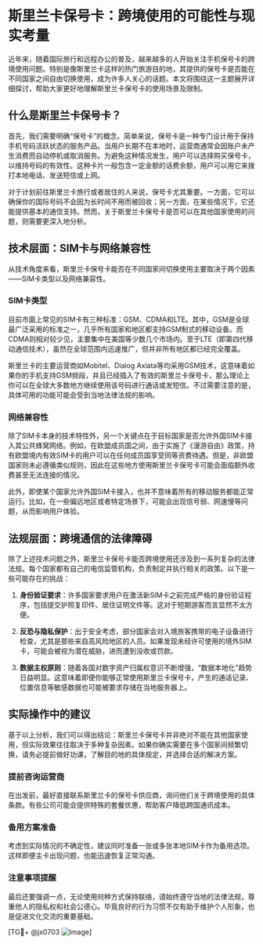 # 斯里兰卡保号卡：跨境使用的可能性与现实考量

近年来，随着国际旅行和远程办公的普及，越来越多的人开始关注手机保号卡的跨境使用问题。特别是像斯里兰卡这样的热门旅游目的地，其提供的保号卡是否能在不同国家之间自由切换使用，成为许多人关心的话题。本文将围绕这一主题展开详细探讨，帮助大家更好地理解斯里兰卡保号卡的使用场景及限制。

## 什么是斯里兰卡保号卡？

首先，我们需要明确“保号卡”的概念。简单来说，保号卡是一种专门设计用于保持手机号码活跃状态的服务产品。当用户长期不在本地时，运营商通常会因账户未产生消费而自动停机或取消服务。为避免这种情况发生，用户可以选择购买保号卡，以维持号码的有效性。这种卡片一般包含一定金额的话费余额，用户可以用它来拨打本地电话、发送短信或上网。

对于计划前往斯里兰卡旅行或者居住的人来说，保号卡尤其重要。一方面，它可以确保你的国际号码不会因为长时间不用而被回收；另一方面，在某些情况下，它还能提供基本的通信支持。然而，关于斯里兰卡保号卡是否可以在其他国家使用的问题，则需要更深入地分析。

## 技术层面：SIM卡与网络兼容性

从技术角度来看，斯里兰卡保号卡能否在不同国家间切换使用主要取决于两个因素——SIM卡类型以及网络兼容性。

### SIM卡类型

目前市面上常见的SIM卡有三种标准：GSM、CDMA和LTE。其中，GSM是全球最广泛采用的标准之一，几乎所有国家和地区都支持GSM制式的移动设备。而CDMA则相对较少见，主要集中在美国等少数几个市场内。至于LTE（即第四代移动通信技术），虽然在全球范围内迅速推广，但并非所有地区都已经完全覆盖。

斯里兰卡的主要运营商如Mobitel、Dialog Axiata等均采用GSM技术，这意味着如果你的手机支持GSM频段，并且已经插入了有效的斯里兰卡保号卡，那么理论上你可以在全球大多数地方继续使用该号码进行通话或发短信。不过需要注意的是，具体可用的功能可能会受到当地法律法规的影响。

### 网络兼容性

除了SIM卡本身的技术特性外，另一个关键点在于目标国家是否允许外国SIM卡接入其公共蜂窝网络。例如，在欧盟成员国之间，由于实施了《漫游自由》政策，持有欧盟境内有效SIM卡的用户可以在任何成员国享受同等资费待遇。但是，非欧盟国家则未必遵循类似规则，因此在这些地方使用斯里兰卡保号卡可能会面临额外收费甚至无法连接的情况。

此外，即使某个国家允许外国SIM卡接入，也并不意味着所有的移动服务都能正常运行。比如，在一些偏远地区或者特定场景下，可能会出现信号弱、网速慢等问题，从而影响用户体验。

## 法规层面：跨境通信的法律障碍

除了上述技术问题之外，斯里兰卡保号卡能否跨境使用还涉及到一系列复杂的法律法规。每个国家都有自己的电信监管机构，负责制定并执行相关的政策。以下是一些可能存在的挑战：

1. **身份验证要求**：许多国家要求用户在激活新SIM卡之前完成严格的身份验证程序，包括提交护照复印件、居住证明文件等。这对于短期游客而言显然不太方便。
   
2. **反恐与隐私保护**：出于安全考虑，部分国家会对入境旅客携带的电子设备进行检查，尤其是那些来自高风险地区的人员。如果发现未经许可使用的境外SIM卡，可能会被视为潜在威胁，进而遭到没收或罚款。

3. **数据主权原则**：随着各国对数字资产归属权意识不断增强，“数据本地化”趋势日益明显。这意味着即便你能够正常使用斯里兰卡保号卡，产生的通话记录、位置信息等敏感数据也可能被要求存储在当地服务器上。

## 实际操作中的建议

基于以上分析，我们可以得出结论：斯里兰卡保号卡并非绝对不能在其他国家使用，但实际效果往往取决于多种复杂因素。如果你确实需要在多个国家间频繁切换，请务必提前做好功课，了解目的地的具体规定，并选择合适的解决方案。

### 提前咨询运营商

在出发前，最好直接联系斯里兰卡的保号卡供应商，询问他们关于跨境使用的具体条款。有些公司可能会提供特殊的套餐优惠，帮助客户降低跨国通讯成本。

### 备用方案准备

考虑到实际情况的不确定性，建议同时准备一张或多张本地SIM卡作为备用选项。这样即便主卡出现问题，也能迅速恢复正常沟通。

### 注意事项提醒

最后还要强调一点，无论使用何种方式保持联络，请始终遵守当地的法律法规，尊重他人的隐私权和社会公德心。毕竟良好的行为习惯不仅有助于维护个人形象，也是促进文化交流的重要基础。

[TG💪+ @jx0703 ![Image](https://github.com/user-attachments/assets/dbca1d08-cadb-493c-b0ec-ad6f7a83f270)]